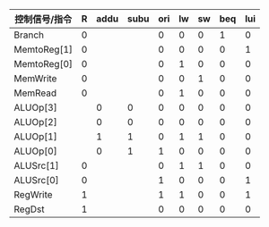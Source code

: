 | 控制信号/指令 | R    | addu | subu | ori  | lw   | sw   | beq  | lui  |
| ------------- | ---- | ---- | ---- | ---- | ---- | ---- | ---- | ---- |
| Branch        | 0    |      |      | 0    | 0    | 0    | 1    | 0    |
| MemtoReg[1]   | 0    |      |      | 0    | 0    | 0    | 0    | 1    |
| MemtoReg[0]   | 0    |      |      | 0    | 1    | 0    | 0    | 0    |
| MemWrite      | 0    |      |      | 0    | 0    | 1    | 0    | 0    |
| MemRead       | 0    |      |      | 0    | 1    | 0    | 0    | 0    |
| ALUOp[3]      |      | 0    | 0    | 0    | 0    | 0    | 0    | 0    |
| ALUOp[2]      |      | 0    | 0    | 0    | 0    | 0    | 0    | 0    |
| ALUOp[1]      |      | 1    | 1    | 0    | 1    | 1    | 0    | 0    |
| ALUOp[0]      |      | 0    | 1    | 1    | 0    | 0    | 0    | 0    |
| ALUSrc[1]     | 0    |      |      | 0    | 1    | 1    | 0    | 0    |
| ALUSrc[0]     | 0    |      |      | 1    | 0    | 0    | 0    | 1    |
| RegWrite      | 1    |      |      | 1    | 1    | 0    | 0    | 1    |
| RegDst        | 1    |      |      | 0    | 0    | 0    | 0    | 0    |

